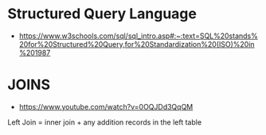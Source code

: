 #  Structured Query Language
  - https://www.w3schools.com/sql/sql_intro.asp#:~:text=SQL%20stands%20for%20Structured%20Query,for%20Standardization%20(ISO)%20in%201987

# JOINS
  - https://www.youtube.com/watch?v=0OQJDd3QqQM

<P>Left Join = inner join + any addition records in the left table</p>
